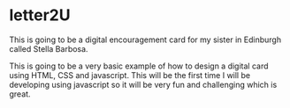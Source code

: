 # letter2U

This is going to be a digital encouragement card for my sister in Edinburgh called Stella Barbosa.

This is going to be a very basic example of how to design a digital card using HTML, CSS and javascript. This will be the first
time I will be developing using javascript so it will be very fun and challenging which is great.